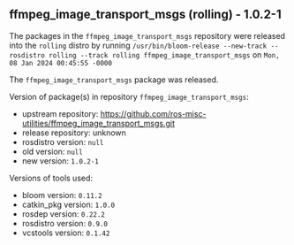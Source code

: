 ## ffmpeg_image_transport_msgs (rolling) - 1.0.2-1

The packages in the `ffmpeg_image_transport_msgs` repository were released into the `rolling` distro by running `/usr/bin/bloom-release --new-track --rosdistro rolling --track rolling ffmpeg_image_transport_msgs` on `Mon, 08 Jan 2024 00:45:55 -0000`

The `ffmpeg_image_transport_msgs` package was released.

Version of package(s) in repository `ffmpeg_image_transport_msgs`:

- upstream repository: https://github.com/ros-misc-utilities/ffmpeg_image_transport_msgs.git
- release repository: unknown
- rosdistro version: `null`
- old version: `null`
- new version: `1.0.2-1`

Versions of tools used:

- bloom version: `0.11.2`
- catkin_pkg version: `1.0.0`
- rosdep version: `0.22.2`
- rosdistro version: `0.9.0`
- vcstools version: `0.1.42`


